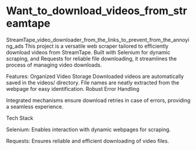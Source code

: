 # Want_to_download_videos_from_streamtape
StreamTape_video_downloader_from_the_links_to_prevent_from_the_annoying_ads
This project is a versatile web scraper tailored to efficiently download videos from StreamTape. Built with Selenium for dynamic scraping, and Requests for reliable file downloading, it streamlines the process of managing video downloads.

Features:
Organized Video Storage
Downloaded videos are automatically saved in the videos/ directory.
File names are neatly extracted from the webpage for easy identification.
Robust Error Handling

Integrated mechanisms ensure download retries in case of errors, providing a seamless experience.

Tech Stack

Selenium: Enables interaction with dynamic webpages for scraping.

Requests: Ensures reliable and efficient downloading of video files.

